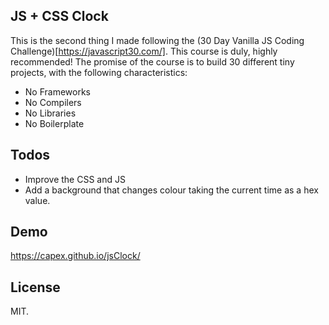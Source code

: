 ## JS + CSS Clock

This is the second thing I made following the (30 Day Vanilla JS Coding Challenge)[https://javascript30.com/]. This course is duly, highly recommended! The promise of the course is to build 30 different tiny projects, with the following characteristics:

- No Frameworks
- No Compilers
- No Libraries
- No Boilerplate

## Todos

- Improve the CSS and JS
- Add a background that changes colour taking the current time as a hex value.

## Demo

https://capex.github.io/jsClock/

## License 

MIT.

